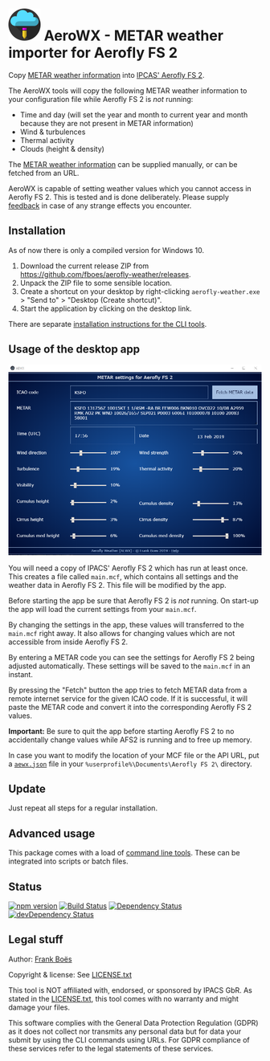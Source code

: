 ![](docs/favicon-64x64.png) AeroWX - METAR weather importer for Aerofly FS 2
==================================================

Copy [METAR weather information](docs/metar.md) into [IPCAS' Aerofly FS 2](https://www.aerofly.com/).

The AeroWX tools will copy the following METAR weather information to your configuration file while Aerofly FS 2 is _not_ running:

* Time and day (will set the year and month to current year and month because they are not present in METAR information)
* Wind & turbulences
* Thermal activity
* Clouds (height & density)

The [METAR weather information](docs/metar.md) can be supplied manually, or can be fetched from an URL.

AeroWX is capable of setting weather values which you cannot access in Aerofly FS 2. This is tested and is done deliberately. Please supply [feedback](https://github.com/fboes/aerofly-weather/issues) in case of any strange effects you encounter.

Installation
------------

As of now there is only a compiled version for Windows 10.

1. Download the current release ZIP from https://github.com/fboes/aerofly-weather/releases.
2. Unpack the ZIP file to some sensible location.
3. Create a shortcut on your desktop by right-clicking `aerofly-weather.exe` > "Send to" > "Desktop (Create shortcut)".
3. Start the application by clicking on the desktop link.

There are separate [installation instructions for the CLI tools](docs/command-line.md).

Usage of the desktop app
------------------------

![](docs/aerofly-weather-app.png)

You will need a copy of IPACS' Aerofly FS 2 which has run at least once. This creates a file called `main.mcf`, which contains all settings and the weather data in Aerofly FS 2. This file will be modified by the app.

Before starting the app be sure that Aerofly FS 2 is _not_ running. On start-up the app will load the current settings from your `main.mcf`.

By changing the settings in the app, these values will transferred to the `main.mcf` right away. It also allows for changing values which are not accessible from inside Aerofly FS 2.

By entering a METAR code you can see the settings for Aerofly FS 2 being adjusted automatically. These settings will be saved to the `main.mcf` in an instant.

By pressing the "Fetch" button the app tries to fetch METAR data from a remote internet service for the given ICAO code. If it is successful, it will paste the METAR code and convert it into the corresponding Aerofly FS 2 values.

**Important:** Be sure to quit the app before starting Aerofly FS 2 to no accidentally change values while AFS2 is running and to free up memory.

In case you want to modify the location of your MCF file or the API URL, put a [`aewx.json`](docs/aewx.json) file in your `%userprofile%\Documents\Aerofly FS 2\` directory.

Update
------

Just repeat all steps for a regular installation.

Advanced usage
--------------

This package comes with a load of [command line tools](docs/command-line.md). These can be integrated into scripts or batch files.

Status
-------

[![npm version](https://badge.fury.io/js/aerofly-weather.svg)](https://badge.fury.io/js/aerofly-weather)
[![Build Status](https://travis-ci.org/fboes/aerofly-weather.svg?branch=master)](https://travis-ci.org/fboes/aerofly-weather)
[![Dependency Status](https://david-dm.org/fboes/aerofly-weather/status.svg)](https://david-dm.org/fboes/aerofly-weather)
[![devDependency Status](https://david-dm.org/fboes/aerofly-weather/dev-status.svg)](https://david-dm.org/fboes/aerofly-weather?type=dev)

Legal stuff
-----------

Author: [Frank Boës](http://3960.org)

Copyright & license: See [LICENSE.txt](LICENSE.txt)

This tool is NOT affiliated with, endorsed, or sponsored by IPACS GbR. As stated in the [LICENSE.txt](LICENSE.txt), this tool comes with no warranty and might damage your files.

This software complies with the General Data Protection Regulation (GDPR) as it does not collect nor transmits any personal data but for data your submit by using the CLI commands using URLs. For GDPR compliance of these services refer to the legal statements of these services.
